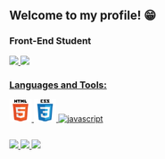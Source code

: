 ## Welcome to my profile! 😁

<h3>Front-End Student</h3>

<div >
  <a href="https://github.com/NekoCyberCat">
  <img height="180em" src="https://github-readme-stats.vercel.app/api?username=NekoCyberCat&show_icons=true&theme=aura&count_private=true"/>
  <img height="221em" src="https://github-readme-stats.vercel.app/api/top-langs/?username=NekoCyberCat&layout=compact&langs_count=6&theme=aura"/>
</div>

<div>
  <h3 align="left">Languages and Tools:</h3>
  <p align="left"> 
  <a href="https://www.w3.org/html/" target="_blank"> <img src="https://raw.githubusercontent.com/devicons/devicon/master/icons/html5/html5-original-wordmark.svg" alt="html5" width="40" height="40"/> </a>
  <a href="https://www.w3schools.com/css/" target="_blank"> <img src="https://raw.githubusercontent.com/devicons/devicon/master/icons/css3/css3-original-wordmark.svg" alt="css3" width="40" height="40"/> </a> 
  <a href="https://developer.mozilla.org/en-US/docs/Web/JavaScript" target="_blank"> <img src="https://cdn.iconscout.com/icon/free/png-256/javascript-2038874-1720087.png" alt="javascript" width="40" height="40"/> </a>   </p>
</div>  
 
  ##
                
<div> 
  <a href="https://www.linkedin.com/in/-mynameisjohn-" target="_blank"> <img src="https://img.shields.io/badge/-LinkedIn-%230077B5?style=for-the-badge&logo=linkedin&logoColor=white" target="_blank"> </a>         
  <a href = "mailto:Kenarotech@gmail.com"> <img src="https://img.shields.io/badge/-Gmail-%23333?style=for-the-badge&logo=gmail&logoColor=white" target="_blank"> </a>
  <a href="https://tryhackme.com/p/CyberNeko" target="_blank"> <img src="https://img.shields.io/badge/-TryHackMe-212C42?logo=tryhackme&logoColor=white&style=for-the-badge" target="_blank"> </a> 
    
  <!--  ![Snake animation](https://github.com/NekoCyberCat/NekoCyberCat/blob/output/github-contribution-grid-snake.svg)
</div> -->

<!--
**NekoCyberCat/NekoCyberCat** is a ✨ _special_ ✨ repository because its `README.md` (this file) appears on your GitHub profile.

Here are some ideas to get you started:

- 🔭 I’m currently working on ...
- 🌱 I’m currently learning ...
- 👯 I’m looking to collaborate on ...
- 🤔 I’m looking for help with ...
- 💬 Ask me about ...
- 📫 How to reach me: ...
- 😄 Pronouns: ...
- ⚡ Fun fact: ...
-->
